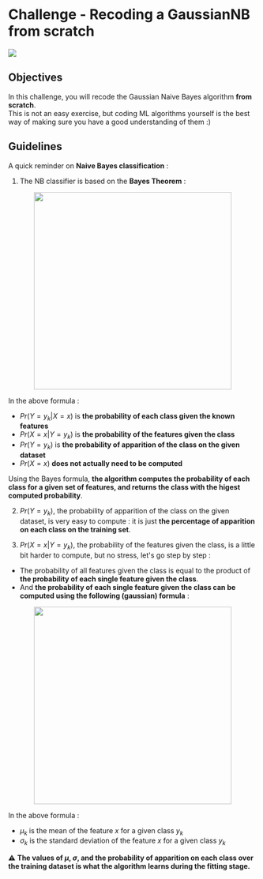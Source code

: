 # Challenge - Recoding a GaussianNB from scratch

![](https://images.unsplash.com/photo-1530639834082-05bafb67fbbe?ixlib=rb-1.2.1&ixid=eyJhcHBfaWQiOjEyMDd9&auto=format&fit=crop&w=1050&q=80)

## Objectives

In this challenge, you will recode the Gaussian Naive Bayes algorithm **from scratch**. <br>
This is not an easy exercise, but coding ML algorithms yourself is the best way of making sure you have a good understanding of them :)

## Guidelines

A quick reminder on **Naive Bayes classification** :
1. The NB classifier is based on the **Bayes Theorem** :

<p align="center">
<img src="https://drive.google.com/uc?export=view&id=1Szw5qZYBoOxv6Wn7CSZbiBFcLpqxSvIy" style="width:400px">
</p>

In the above formula :
- $Pr(Y=y_k|X=x)$ is **the probability of each class given the known features**
- $Pr(X=x|Y=y_k)$ is **the probability of the features given the class**
- $Pr(Y=y_k)$ is **the probability of apparition of the class on the given dataset**
- $Pr(X=x)$ **does not actually need to be computed**

Using the Bayes formula, **the algorithm computes the probability of each class for a given set of features, and returns the class with the higest computed probability**.

2. $Pr(Y=y_k)$, the probability of apparition of the class on the given dataset, is very easy to compute : it is just **the percentage of apparition on each class on the training set**.

3. $Pr(X=x|Y=y_k)$, the probability of the features given the class, is a little bit harder to compute, but no stress, let's go step by step :
- The probability of all features given the class is equal to the product of **the probability of each single feature given the class**.
- And **the probability of each single feature given the class can be computed using the following (gaussian) formula** :

<p align="center">
<img src="https://drive.google.com/uc?export=view&id=1_QVFGAB0JhriodMVxv4io_d-Rkd3wO6j" style="width:400px">
</p>

In the above formula :
- $\mu_k$ is the mean of the feature $x$ for a given class $y_k$
- $\sigma_k$ is the standard deviation of the feature $x$ for a given class $y_k$

⚠️ **The values of $\mu$, $\sigma$, and the probability of apparition on each class over the training dataset is what the algorithm learns during the fitting stage.**